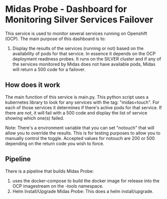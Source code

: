 # Midas Probe - Dashboard for Monitoring Silver Services Failover

This service is used to monitor several services running on Openshift (OCP). The main purpose of this dashboard is to:
1. Display the results of the services (running or not) based on the availability of pods for that service. In essence it depends on the OCP deployment readiness probes. It runs on the SILVER cluster and if any of the services monitored by Midas does not have available pods, Midas will return a 500 code for a failover.


## How does it work
The main function of this service is main.py. This python script uses a kubernetes library to look for any services with the tag: "midas=touch". For each of those services it determines if there's active pods for that service. If there are not, it will fail with a 500 code and display the list of service showing which one(s) failed.

Note: There's a environment variable that you can set "notouch" that will allow you to override the results. This is for testing purposes to allow you to manually control the toggle.  Accepted values for notouch are 200 or 500 depending on the return code you wish to force.

## Pipeline
There is a pipeline that builds Midas Probe:
1. uses the docker-compose to build the docker image for release into the OCP imagestream on the -tools namespace.
2. Helm Install/Upgrade Midas Probe: This does a helm install/upgrade. 